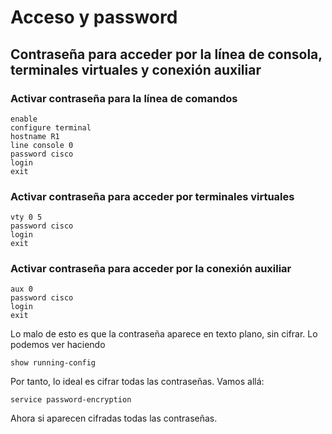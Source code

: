 # Acceso y password

## Contraseña para acceder por la línea de consola, terminales virtuales y conexión auxiliar



### Activar contraseña para la línea de comandos

```
enable
configure terminal
hostname R1
line console 0
password cisco
login
exit
```

### Activar contraseña para acceder por  terminales virtuales

```
vty 0 5
password cisco
login
exit
```

### Activar contraseña para acceder por la conexión auxiliar

```
aux 0
password cisco
login
exit
```



Lo malo de esto es que la contraseña aparece en texto plano, sin cifrar. Lo podemos ver haciendo

```
show running-config
```

Por tanto, lo ideal es cifrar todas las contraseñas. Vamos allá:

```
service password-encryption
```

Ahora si aparecen cifradas todas las contraseñas.
